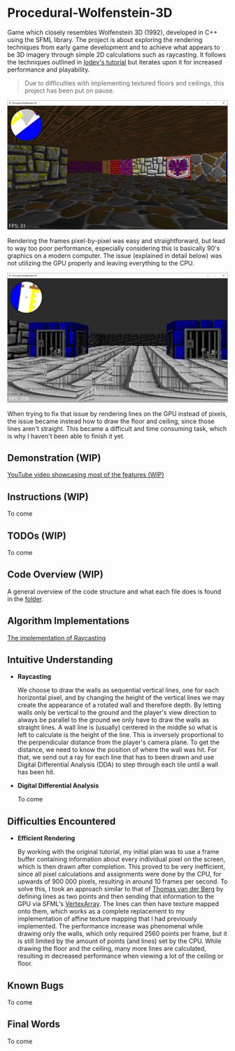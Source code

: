 # Procedural-Wolfenstein-3D

Game which closely resembles Wolfenstein 3D (1992), developed in C++ using the SFML library. The project is about exploring the rendering techniques from early game development and to achieve what appears to be 3D imagery through simple 2D calculations such as raycasting. It follows the techniques outlined in [lodev's tutorial](https://lodev.org/cgtutor/raycasting.html) but iterates upon it for increased performance and playability. 

> Due to difficulties with implementing textured floors and ceilings, this project has been put on pause.

![Pixel Rendering](/images/per_pixel.png)

Rendering the frames pixel-by-pixel was easy and straightforward, but lead to way too poor performance, especially considering this is basically 90's graphics on a modern computer. The issue (explained in detail below) was not utilizing the GPU properly and leaving everything to the CPU.

![Line Rendering](/images/gpu_lines.png)

When trying to fix that issue by rendering lines on the GPU instead of pixels, the issue became instead how to draw the floor and ceiling, since those lines aren't straight. This became a difficult and time consuming task, which is why I haven't been able to finish it yet.

## Demonstration (WIP)

[YouTube video showcasing most of the features (WIP)](link)

## Instructions (WIP)

To come

## TODOs (WIP)

To come

## Code Overview (WIP)

A general overview of the code structure and what each file does is found in the [folder](./scripts/).

## Algorithm Implementations

[The implementation of Raycasting](link)

## Intuitive Understanding

* **Raycasting**

    We choose to draw the walls as sequential vertical lines, one for each horizontal pixel, and by changing the height of the vertical lines we may create the appearance of a rotated wall and therefore depth. By letting walls only be vertical to the ground and the player's view direction to always be parallel to the ground we only have to draw the walls as straight lines. A wall line is (usually) centered in the middle so what is left to calculate is the height of the line. This is inversely proportional to the perpendicular distance from the player's camera plane. To get the distance, we need to know the position of where the wall was hit. For that, we send out a ray for each line that has to been drawn and use Digital Differential Analysis (DDA) to step through each tile until a wall has been hit.
    
* **Digital Differential Analysis**

    To come

## Difficulties Encountered

* **Efficient Rendering**

    By working with the original tutorial, my initial plan was to use a frame buffer containing information about every individual pixel on the screen, which is then drawn after completion. This proved to be very inefficient, since all pixel calculations and assignments were done by the CPU, for upwards of 900 000 pixels, resulting in around 10 frames per second. To solve this, I took an approach similar to that of [Thomas van der Berg](https://github.com/tmsbrg/adventure3d/blob/master/src/main.cpp#L409-L419) by defining lines as two points and then sending that information to the GPU via SFML's [VertexArray](https://www.sfml-dev.org/documentation/2.5.1/classsf_1_1VertexArray.php). The lines can then have texture mapped onto them, which works as a complete replacement to my implementation of affine texture mapping that I had previously implemented. The performance increase was phenomenal while drawing only the walls, which only required 2560 points per frame, but it is still limited by the amount of points (and lines) set by the CPU. While drawing the floor and the ceiling, many more lines are calculated, resulting in decreased performance when viewing a lot of the ceiling or floor.

## Known Bugs

To come

## Final Words

To come

